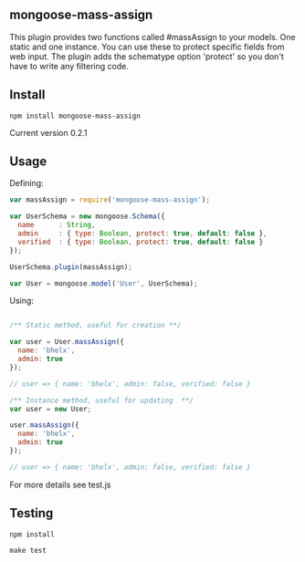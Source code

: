 ## mongoose-mass-assign

This plugin provides two functions called #massAssign to your models. One static and one instance. You can use these to protect specific fields from web input. The plugin adds the schematype option 'protect' so you don't have to write any filtering code.

## Install

```
npm install mongoose-mass-assign
```

Current version 0.2.1

## Usage

Defining:

```js
var massAssign = require('mongoose-mass-assign');

var UserSchema = new mongoose.Schema({
  name      : String,
  admin     : { type: Boolean, protect: true, default: false },
  verified  : { type: Boolean, protect: true, default: false }
});

UserSchema.plugin(massAssign);

var User = mongoose.model('User', UserSchema);

```

Using:

```js

/** Static method, useful for creation **/

var user = User.massAssign({
  name: 'bhelx',
  admin: true
});

// user => { name: 'bhelx', admin: false, verified: false }

/** Instance method, useful for updating  **/
var user = new User;

user.massAssign({
  name: 'bhelx',
  admin: true
});

// user => { name: 'bhelx', admin: false, verified: false }

```
For more details see test.js

## Testing

```
npm install
```

```
make test
```

